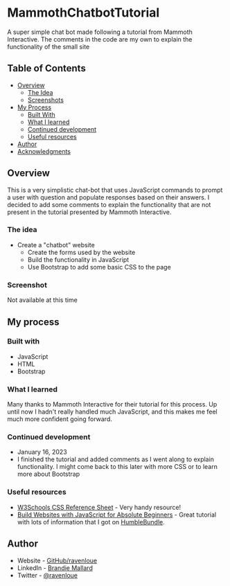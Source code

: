 # MammothChatbotTutorial
A super simple chat bot made following a tutorial from Mammoth Interactive. The comments in the code are my own to explain the functionality of the small site

## Table of Contents

- [Overview](#overview)
  - [The Idea](#the-idea)
  - [Screenshots](#screenshots)
- [My Process](#my-process)
  - [Built With](#built-with)
  - [What I learned](#what-i-learned)
  - [Continued development](#continued-development)
  - [Useful resources](#useful-resources)
- [Author](#author)
- [Acknowledgments](#acknowledgments)

## Overview

This is a very simplistic chat-bot that uses JavaScript commands to prompt a user with question and populate responses based on their answers. I decided to add some comments to explain the functionality that are not present in the tutorial presented by Mammoth Interactive. 

### The idea

- Create a "chatbot" website
  - Create the forms used by the website
  - Build the functionality in JavaScript
  - Use Bootstrap to add some basic CSS to the page

### Screenshot

Not available at this time

## My process

### Built with

- JavaScript
- HTML
- Bootstrap

### What I learned

Many thanks to Mammoth Interactive for their tutorial for this process. Up until now I hadn't really handled much JavaScript, and this makes me feel much more confident going forward.

### Continued development

- January 16, 2023
 - I finished the tutorial and added comments as I went along to explain functionality. I might come back to this later with more CSS or to learn more about Bootstrap

### Useful resources

- [W3Schools CSS Reference Sheet](https://www.w3schools.com/cssref/) - Very handy resource!
- [Build Websites with JavaScript for Absolute Beginners](https://training.mammothinteractive.com/courses/1955452) - Great tutorial with lots of information that I got on [HumbleBundle](https://www.humblebundle.com/).


## Author

- Website - [GitHub/ravenloue](https://github.com/ravenloue)
- LinkedIn - [Brandie Mallard](https://www.linkedin.com/in/brandie-mallard-0554aa219/)
- Twitter - [@ravenloue](https://www.twitter.com/ravenloue)
